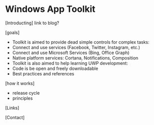 # Windows App Toolkit

[Introducting]
link to blog?

[goals]
* Toolkit is aimed to provide dead simple controls for complex tasks:
 * Connect and use services (Facebook, Twitter, Instagram, etc.)
 * Connect and use Microsoft Services (Bing, Office Graph)
 * Native platform services: Cortana, Notifications, Composition
* Toolkit is also aimed to help learning UWP development:
 * Code is be open and freely downloadable
 * Best practices and references


[how it works]
- release cycle
- principles

[Links]

[Contact]